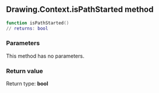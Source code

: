 ## Drawing.Context.isPathStarted method


```lua
function isPathStarted()
// returns: bool
```


### Parameters

This method has no parameters.

### Return value

Return type: **bool**

